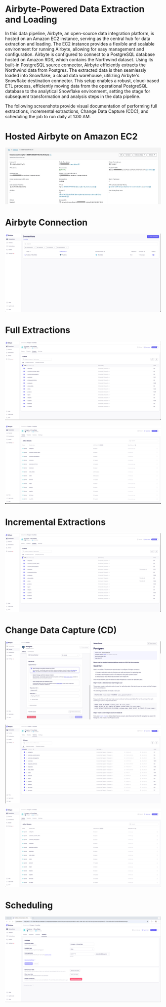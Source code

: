 # Airbyte-Powered Data Extraction and Loading
In this data pipeline, Airbyte, an open-source data integration platform, is hosted on an Amazon EC2 instance, serving as the central hub for data extraction and loading. The EC2 instance provides a flexible and scalable environment for running Airbyte, allowing for easy management and configuration. Airbyte is configured to connect to a PostgreSQL database hosted on Amazon RDS, which contains the Northwind dataset. Using its built-in PostgreSQL source connector, Airbyte efficiently extracts the Northwind data from Postgres. The extracted data is then seamlessly loaded into Snowflake, a cloud data warehouse, utilizing Airbyte's Snowflake destination connector. This setup enables a robust, cloud-based ETL process, efficiently moving data from the operational PostgreSQL database to the analytical Snowflake environment, setting the stage for subsequent transformation and analysis steps in the data pipeline.

The following screenshots provide visual documentation of performing full extractions, incremental extractions, Change Data Capture (CDC), and scheduling the job to run daily at 1:00 AM.

# Hosted Airbyte on Amazon EC2
![EC2](/screen_capture/Airbyte_EC2.jpg)

# Airbyte Connection
![Airbyte Connection](/screen_capture/Airbyte_connection.jpg)

# Full Extractions
![Full sync](/screen_capture/Airbyte_full_sync.jpg)

![Full sync load](/screen_capture/Airbyte_full_sync_load.jpg)

# Incremental Extractions
![Incremental sync](/screen_capture/Airbyte_incremental_sync.jpg)

# Change Data Capture (CD)
![CDC Configuration](/screen_capture/Airbyte_cdc_postgres_configuration.jpg)

![CDC](/screen_capture/Airbyte_cdc.jpg)

![CDC load](/screen_capture/Airbyte_cdc_load.jpg)

# Scheduling
![Scheduling](/screen_capture/Airbyte_scheduler.jpg)